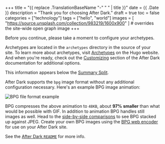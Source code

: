 +++
title = "{{ replace .TranslationBaseName "-" " " | title }}"
date = {{ .Date }}
description = "Thank you for choosing After Dark."
draft = true
toc = false
categories = ["technology"]
tags = ["hello", "world"]
images = [
  "https://source.unsplash.com/collection/983219/1600x900"
] # overrides the site-wide open graph image
+++

Before you continue, please take a moment to configure your archetypes.

Archetypes are located in the `archetypes` directory in the source of your site. To learn more about archetypes, visit [Archetypes](https://gohugo.io/content-management/archetypes/) on the Hugo website. And when you're ready, check out the [Customizing](https://comfusion.github.io/after-dark/#customizing) section of the After Dark documentation for additional options.

<!--more-->
This information appears below the [Summary Split](https://gohugo.io/content-management/summaries/).

After Dark supports the `bpg` image format without any additional configuration necessary. Here's an example BPG image animation:

<img src="/bpg/cinemagraph-6.bpg" alt="BPG file format example">

BPG compresses the above animation to `48KB`, about **97% smaller** than what would be possible with GIF. In addition to animation BPG handles still images as well. Head to the [side-by-side comparisons](http://xooyoozoo.github.io/yolo-octo-bugfixes/#vallee-de-colca&jpg=s&bpg=s) to see BPG stacked up against JPEG. Create your own BPG images using the [BPG web encoder](https://webencoder.libbpg.org/) for use on your After Dark site.

See the <a href="https://git.habd.as/comfusion/after-dark/src/branch/master/README.md" target="_blank" rel="noopener">After Dark `README`</a> for more info.
